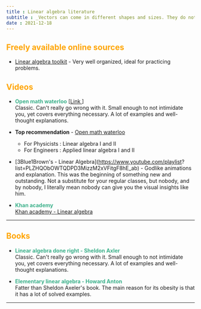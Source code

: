 ```yaml
---
title : Linear algebra literature
subtitle : _Vectors can come in different shapes and sizes. They do not always have to be pointy._
date : 2021-12-18
---
```


<!-- ## <span style="color:orange"> General advice </span>

<hr> -->

## <span style="color:orange">Freely available online sources </span>

- [Linear algebra toolkit](math24.net)  - Very well organized, ideal for practicing problems.

## <span style="color:orange">Videos</span>

- <span style = "color:#3db18b"> **Open math waterloo** </span> [[Link ](https://open.math.uwaterloo.ca/)] <br> Classic. Can't really go wrong with it. Small enough to not intimidate you, yet covers everything necessary. A lot of examples and well-thought explanations.

- **Top recommendation** - [Open math waterloo](https://open.math.uwaterloo.ca/)  
  
  - For Physicists : Linear algebra I and II
  - For Engineers : Applied linear algebra I and II

- [3Blue1Brown's - Linear Algebra](https://www.youtube.com/playlist?    list=PLZHQObOWTQDPD3MizzM2xVFitgF8hE_ab) - Godlike animations and explanation. This was the beginning of something new and outstanding. Not a substitute for your regular classes, but nobody, and by nobody, I literally mean nobody can give you the visual insights like him.

- <span style = "color:#3db18b"> **Khan academy** </span> <br> [Khan academy - Linear algebra](https://www.khanacademy.org/math/linear-algebra)

<hr>

## <span style="color:orange">Books </span>

- <span style = "color:#3db18b"> **Linear algebra done right - Sheldon Axler** </span> <br> Classic. Can't really go wrong with it. Small enough to not intimidate you, yet covers everything necessary. A lot of examples and well-thought explanations.

- <span style = "color:#3db18b">**Elementary linear algebra - Howard Anton**</span> <br> Fatter than Sheldon Axeler's book. The main reason for its obesity is that it has a lot of solved examples.

<!-- - <span style = "color:#3db18b"> **Calculus - Spivak** </span> <br>A book that I would have enjoyed like I did SEH. Pretty standard again, one place where it seemed to cast shadow on my beloved SEH book is readability. -->

<!-- ## <span style="color:orange"> Advanced reference books - Real analysis? </span> -->

<hr>
